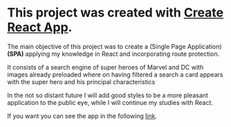 # This project was created with [Create React App](https://github.com/facebook/create-react-app).

The main objective of this project was to create a (Single Page Application)**(SPA)** applying my knowledge in React and incorporating route protection.

It consists of a search engine of super heroes of Marvel and DC with images already preloaded where on having filtered a search a card appears with the super hero and his principal characteristics

In the not so distant future I will add good styles to be a more pleasant application to the public eye, while I will continue my studies with React.

If you want you can see the app in the following [link](https://luismgil.github.io/heroes-app/).
